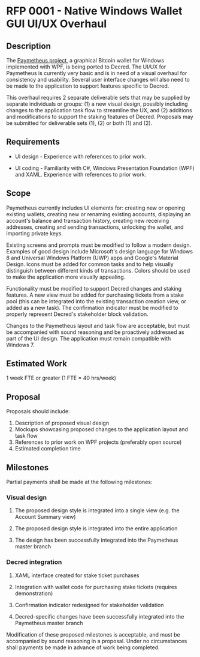 # RFP 0001 - Native Windows Wallet GUI UI/UX Overhaul

## Description

The [Paymetheus project](https://github.com/btcsuite/Paymetheus), a graphical
Bitcoin wallet for Windows implemented with WPF, is being ported to Decred.  The
UI/UX for Paymetheus is currently very basic and is in need of a visual overhaul
for consistency and usability.  Several user interface changes will also need to
be made to the application to support features specific to Decred.

This overhaul requires 2 separate deliverable sets that may be supplied by
separate individuals or groups: (1) a new visual design, possibly including
changes to the application task flow to streamline the UX, and (2) additions and
modifications to support the staking features of Decred.  Proposals may be
submitted for deliverable sets (1), (2) or both (1) and (2).

## Requirements

- UI design - Experience with references to prior work.

- UI coding - Familiarity with C#, Windows Presentation Foundation (WPF) and
  XAML.  Experience with references to prior work.

## Scope

Paymetheus currently includes UI elements for: creating new or opening existing
wallets, creating new or renaming existing accounts, displaying an account's
balance and transaction history, creating new receiving addresses, creating and
sending transactions, unlocking the wallet, and importing private keys.

Existing screens and prompts must be modified to follow a modern design.
Examples of good design include Microsoft's design language for Windows 8 and
Universal Windows Platform (UWP) apps and Google's Material Design.  Icons must
be added for common tasks and to help visually distinguish between different
kinds of transactions.  Colors should be used to make the application more
visually appealing.

Functionality must be modified to support Decred changes and staking features.
A new view must be added for purchasing tickets from a stake pool (this can be
integrated into the existing transaction creation view, or added as a new task).
The confirmation indicator must be modified to properly represent Decred's
stakeholder block validation.

Changes to the Paymetheus layout and task flow are acceptable, but must be
accompanied with sound reasoning and be proactively addressed as part of the UI
design.  The application must remain compatible with Windows 7.

## Estimated Work

1 week FTE or greater (1 FTE = 40 hrs/week)

## Proposal

Proposals should include:

1. Description of proposed visual design
2. Mockups showcasing proposed changes to the application layout and task flow
3. References to prior work on WPF projects (preferably open source)
4. Estimated completion time

## Milestones

Partial payments shall be made at the following milestones:

### Visual design

1. The proposed design style is integrated into a single view (e.g. the Account Summary view)
  
2. The proposed design style is integrated into the entire application
  
3. The design has been successfully integrated into the Paymetheus master branch

### Decred integration

1. XAML interface created for stake ticket purchases
  
2. Integration with wallet code for purchasing stake tickets (requires demonstration)
  
3. Confirmation indicator redesigned for stakeholder validation
  
4. Decred-specific changes have been successfully integrated into the Paymetheus master branch

Modification of these proposed milestones is acceptable, and must be accompanied
by sound reasoning in a proposal.  Under no circumstances shall payments be made
in advance of work being completed.

